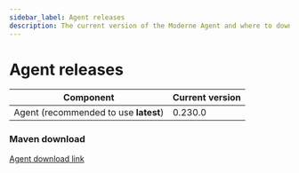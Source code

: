 ```yaml
---
sidebar_label: Agent releases
description: The current version of the Moderne Agent and where to download it.
---
```


# Agent releases

| Component                             | Current version |
| ------------------------------------- | --------------- |
| Agent (recommended to use **latest**) | 0.230.0         |

### Maven download

[Agent download link](https://repo1.maven.org/maven2/io/moderne/moderne-agent/0.230.0/moderne-agent-0.230.0.jar)
